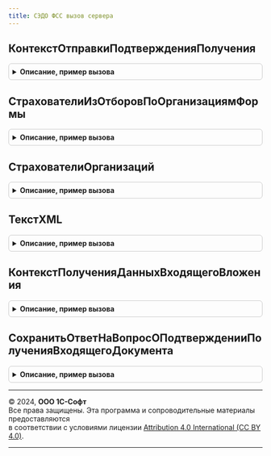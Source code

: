 ```yaml
---
title: СЭДО ФСС вызов сервера
---
```



## КонтекстОтправкиПодтвержденияПолучения
<details style="margin: 1em 0; padding: 0.5em; border: 1px solid #ccc; border-radius: 6px;">

<summary style="font-weight: bold; cursor: pointer;">Описание, пример вызова</summary>

```bsl

Функция КонтекстОтправкиПодтвержденияПолучения(Знач МассивСсылок) Экспорт
```

Пример вызова
```bsl
Результат = СЭДОФССВызовСервера.КонтекстОтправкиПодтвержденияПолучения(МассивСсылок) 
```
</details>

## СтрахователиИзОтборовПоОрганизациямФормы
<details style="margin: 1em 0; padding: 0.5em; border: 1px solid #ccc; border-radius: 6px;">

<summary style="font-weight: bold; cursor: pointer;">Описание, пример вызова</summary>

```bsl

Функция СтрахователиИзОтборовПоОрганизациямФормы(Знач ОтборыПоОрганизациям) Экспорт
```

Пример вызова
```bsl
Результат = СЭДОФССВызовСервера.СтрахователиИзОтборовПоОрганизациямФормы(ОтборыПоОрганизациям) 
```
</details>

## СтрахователиОрганизаций
<details style="margin: 1em 0; padding: 0.5em; border: 1px solid #ccc; border-radius: 6px;">

<summary style="font-weight: bold; cursor: pointer;">Описание, пример вызова</summary>

```bsl

Функция СтрахователиОрганизаций(Знач Организации) Экспорт
```

Пример вызова
```bsl
Результат = СЭДОФССВызовСервера.СтрахователиОрганизаций(Организации) 
```
</details>

## ТекстXML
<details style="margin: 1em 0; padding: 0.5em; border: 1px solid #ccc; border-radius: 6px;">

<summary style="font-weight: bold; cursor: pointer;">Описание, пример вызова</summary>

```bsl

Функция ТекстXML(Знач Идентификатор) Экспорт
```

Пример вызова
```bsl
Результат = СЭДОФССВызовСервера.ТекстXML(Идентификатор) 
```
</details>

## КонтекстПолученияДанныхВходящегоВложения
<details style="margin: 1em 0; padding: 0.5em; border: 1px solid #ccc; border-radius: 6px;">

<summary style="font-weight: bold; cursor: pointer;">Описание, пример вызова</summary>

```bsl

Функция КонтекстПолученияДанныхВходящегоВложения(Знач Ссылка, ИдентификаторФормы) Экспорт
```

Пример вызова
```bsl
Результат = СЭДОФССВызовСервера.КонтекстПолученияДанныхВходящегоВложения(Ссылка, ИдентификаторФормы) 
```
</details>

## СохранитьОтветНаВопросОПодтвержденииПолученияВходящегоДокумента
<details style="margin: 1em 0; padding: 0.5em; border: 1px solid #ccc; border-radius: 6px;">

<summary style="font-weight: bold; cursor: pointer;">Описание, пример вызова</summary>

```bsl

Процедура СохранитьОтветНаВопросОПодтвержденииПолученияВходящегоДокумента(ВариантОтвета) Экспорт
```

Пример вызова
```bsl
СЭДОФССВызовСервера.СохранитьОтветНаВопросОПодтвержденииПолученияВходящегоДокумента(ВариантОтвета) 
```
</details>

---

© 2024, **ООО 1С-Софт**  
Все права защищены. Эта программа и сопроводительные материалы предоставляются  
в соответствии с условиями лицензии [Attribution 4.0 International (CC BY 4.0)](https://creativecommons.org/licenses/by/4.0/legalcode).

---

